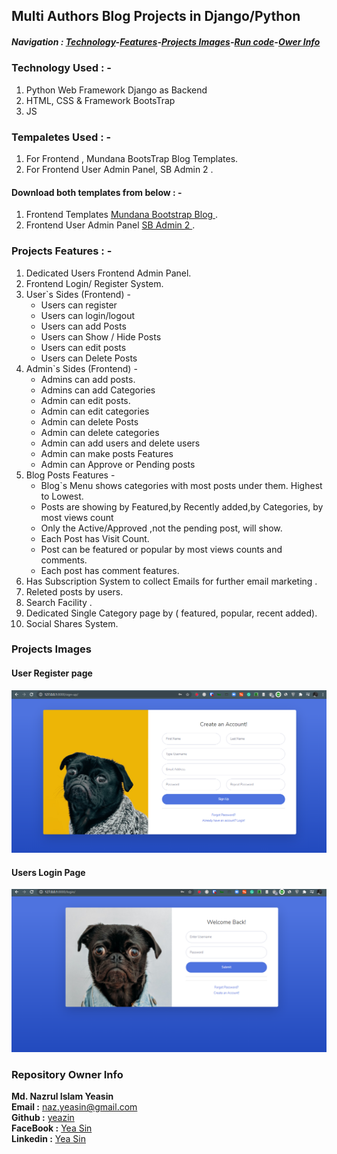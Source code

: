 ##  Multi Authors Blog Projects in Django/Python
##### Navigation : [Technology](#technology-used---)-[Features](#projects-features---)-[Projects Images](#projects-images)-[Run code](#title)-[Ower Info ](#repository-owner-info) 
  

### Technology Used : -
1. Python Web Framework Django as Backend
2. HTML, CSS & Framework BootsTrap
3. JS

### Tempaletes Used : -
1. For Frontend , Mundana BootsTrap Blog Templates. 
2. For Frontend User Admin Panel, SB Admin 2 .

#### Download both templates from below : -
1. Frontend Templates [ Mundana Bootstrap Blog ](https://www.wowthemes.net/mundana-free-html-bootstrap-template/).
2. Frontend User Admin Panel [ SB Admin 2 ](https://startbootstrap.com/theme/sb-admin-2).

### Projects Features : -

1. Dedicated Users Frontend Admin Panel.
2. Frontend Login/ Register System.
3. User`s Sides (Frontend) -
    * Users can register
    * Users can login/logout
    * Users can add Posts
    * Users can Show / Hide Posts
    * Users can edit posts
    * Users can Delete Posts
4. Admin`s Sides (Frontend) -
    * Admins can add posts.
    * Admins can add Categories
    * Admin can edit posts.
    * Admin can edit categories
    * Admin can delete Posts
    * Admin can delete categories 
    * Admin can add users and delete users
    * Admin can make posts Features
    * Admin can Approve or Pending posts
5. Blog Posts Features - 
    * Blog`s Menu shows categories with most posts under them. Highest to Lowest.
    * Posts are showing by Featured,by Recently added,by Categories, by most views count
    * Only the Active/Approved ,not the pending post, will show.
    * Each Post has Visit Count.
    * Post can be featured or popular by most views counts and comments.
    * Each post has comment features.
6. Has Subscription System to collect Emails for further email marketing .
7. Releted posts by users.
8. Search Facility .
9. Dedicated Single Category page by ( featured, popular, recent added).
10. Social Shares System.

### Projects Images 

#### User Register page
![Register User Frontend](images/readme/register.png "Frontend User Register Page")
#### Users Login Page
![Login User Frontend](images/readme/login.png "Frontend User Login Page")

### Repository Owner Info 

__Md. Nazrul Islam Yeasin__ <br>
__Email :__ [ naz.yeasin@gmail.com ](mailto:naz.yeasin@gmail.com) <br>
__Github :__ [yeazin](https://github.com/yeazin)<br>
__FaceBook :__ [Yea Sin](https://facebook.com/yeariha.farsin) <br>
__Linkedin :__ [Yea Sin](https://www.linkedin.com/in/yeazin/)








